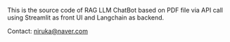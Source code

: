 This is the source code of RAG LLM ChatBot based on PDF file via API call using Streamlit as front UI and Langchain as backend.

Contact: niruka@naver.com

